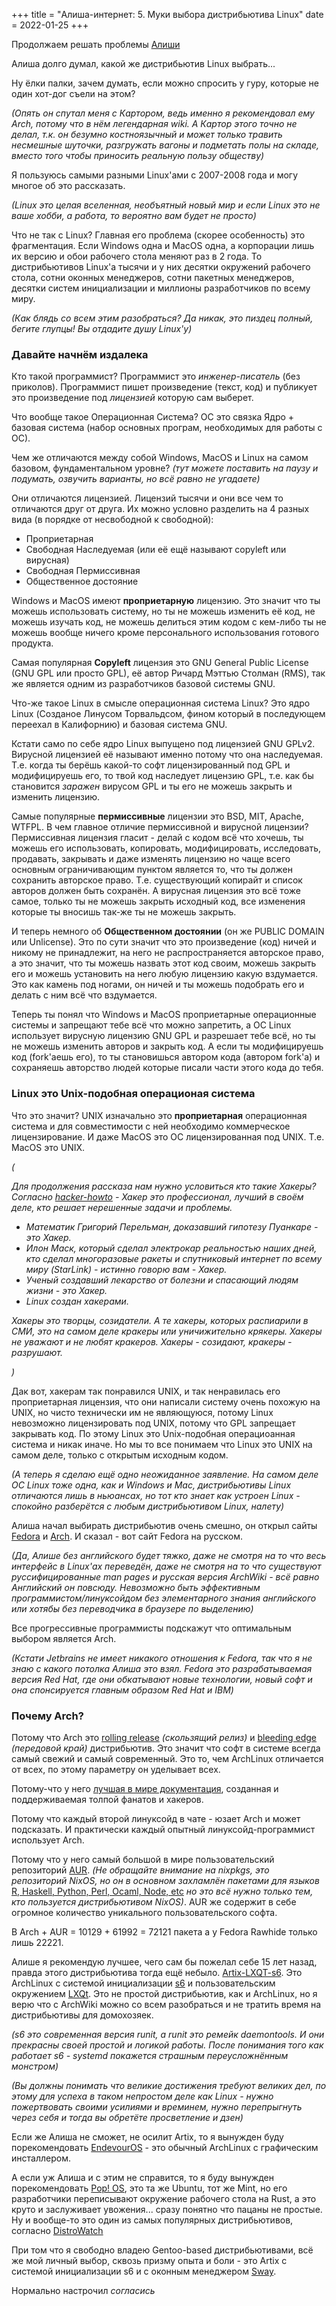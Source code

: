 +++
title = "Алиша-интернет: 5. Муки выбора дистрибьютива Linux"
date = 2022-01-25
+++

Продолжаем решать проблемы [Алиши](https://twitch.tv/ucsm)

Алиша долго думал, какой же дистрибьютив Linux выбрать... 

Ну ёлки палки, зачем думать, если можно спросить у гуру, которые не один хот-дог съели на этом?

*(Опять он спутал меня с Картором, ведь именно я рекомендовал ему Arch, потому что в нём легендарная wiki. А Картор этого точно не делал, т.к. он безумно костноязычный и может только травить несмешные шуточки, разгружать вагоны и подметать полы на складе, вместо того чтобы приносить реальную пользу обществу)*

Я пользуюсь самыми разными Linux'ами c 2007-2008 года и могу многое об это рассказать.

*(Linux это целая вселенная, необъятный новый мир и если Linux это не ваше хобби, а работа, то вероятно вам будет не просто)*

Что не так с Linux? Главная его проблема (скорее особенность) это фрагментация. Если Windows одна и MacOS одна, а корпорации лишь их версию и обои рабочего стола меняют раз в 2 года. То дистрибьютивов Linux'a тысячи и у них десятки окружений рабочего стола, сотни оконных менеджеров, сотни пакетных менеджеров, десятки систем инициализации и миллионы разработчиков по всему миру. 

*(Как блядь со всем этим разобраться? Да никак, это пиздец полный, бегите глупцы! Вы отдадите душу Linux'у)*

### Давайте начнём издалека

Кто такой программист? Программист это *инженер-писатель* (без приколов). Программист пишет произведение (текст, код) и публикует это произведение под *лицензией* которую сам выберет. 

Что вообще такое Операционная Система? ОС это связка Ядро + базовая система (набор основных програм, необходимых для работы с ОС).

Чем же отличаются между собой Windows, MacOS и Linux на самом базовом, фундаментальном уровне? *(тут можете поставить на паузу и подумать, озвучить варианты, но всё равно не угадаете)*

Они отличаются лицензией. Лицензий тысячи и они все чем то отличаются друг от друга. Их можно условно разделить на 4 разных вида (в порядке от несвободной к свободной):
- Проприетарная
- Свободная Наследуемая (или её ещё называют copyleft или вирусная)
- Свободная Пермиссивная
- Общественное достояние

Windows и MacOS имеют **проприетарную** лицензию. Это значит что ты можешь использовать систему, но ты не можешь изменить её код, не можешь изучать код, не можешь делиться этим кодом с кем-либо ты не можешь вообще ничего кроме персонального использования готового продукта.

Самая популярная **Copyleft** лицензия это GNU General Public License (GNU GPL или просто GPL), её автор Ричард Мэттью Столман (RMS), так же является одним из разработчиков базовой системы GNU. 

Что-же такое Linux в смысле операционная система Linux? Это ядро Linux (Созданое Линусом Торвальдсом, фином который в последующем переехал в Калифорнию) и базовая система GNU. 

Кстати само по себе ядро Linux выпущено под лицензией GNU GPLv2. Вирусной лицензией её называют именно потому что она наследуемая. Т.е. когда ты берёшь какой-то софт лицензированный под GPL и модифицируешь его, то твой код наследует лицензию GPL, т.е. как бы становится *заражен* вирусом GPL и ты его не можешь закрыть и изменить лицензию.

Самые популярные **пермиссивные** лицензии это BSD, MIT, Apache, WTFPL. В чем главное отличие пермиссивной и вирусной лицензии? Пермиссивная лицензия гласит - делай с кодом всё что хочешь, ты можешь его использовать, копировать, модифицировать, исследовать, продавать, закрывать и даже изменять лицензию но чаще всего основным ограничивающим пунктом является то, что ты должен сохранить авторское право. Т.е. существующий копирайт и список авторов должен быть сохранён. А вирусная лицензия это всё тоже самое, только ты не можешь закрыть исходный код, все изменения которые ты вносишь так-же ты не можешь закрыть.

И теперь немного об **Общественном достоянии** (он же PUBLIC DOMAIN или Unlicense). Это по сути значит что это произведение (код) ничей и никому не принадлежит, на него не распространяется авторское право, а это значит, что ты можешь назвать этот код своим, можешь закрыть его и можешь установить на него любую лицензию какую вздумается. Это как камень под ногами, он ничей и ты можешь подобрать его и делать с ним всё что вздумается.

Теперь ты понял что Windows и MacOS проприетарные операционные системы и запрещают тебе всё что можно запретить, а ОС Linux использует вирусную лицензию GNU GPL и разрешает тебе всё, но ты не можешь изменить авторов и закрыть код. А если ты модифицируешь код (fork'аешь его), то ты становишься автором кода (автором fork'a) и сохраняешь авторство людей которые писали части этого кода до тебя.

### Linux это Unix-подобная операционая система
Что это значит? UNIX изначально это **проприетарная** операционная система и для совместимости с ней необходимо коммерческое лицензирование. И даже MacOS это ОС лицензированная под UNIX. Т.е. MacOS это UNIX.

*(*

*Для продолжения рассказа нам нужно условиться кто такие Хакеры? Согласно [hacker-howto](http://www.catb.org/~esr/faqs/hacker-howto.html) - Хакер это профессионал, лучший в своём деле, кто решает нерешенные задачи и проблемы.*

- *Математик Григорий Перельман, доказавший гипотезу Пуанкаре - это Хакер.*
- *Илон Маск, который сделал электрокар реальностью наших дней, кто сделал многоразовые ракеты и спутниковый интернет по всему миру (StarLink) - истинно говорю вам - Хакер.* 
- *Ученый создавший лекарство от болезни и спасающий людям жизни - это Хакер.*
- *Linux создан хакерами.*

*Хакеры это творцы, созидатели. А те хакеры, которых распиарили в СМИ, это на самом деле кракеры или уничижительно крякеры. Хакеры не уважают и не любят кракеров. Хакеры - созидают, кракеры - разрушают.*

*)*

Дак вот, хакерам так понравился UNIX, и так ненравилась его проприетарная лицензия, что они написали систему очень похожую на UNIX, но чисто технически им не являющуюся, потому Linux невозможно лицензировать под UNIX, потому что GPL запрещает закрывать код. По этому Linux это Unix-подобная операциоанная система и никак иначе. Но мы то все понимаем что Linux это UNIX на самом деле, только с открытым исходным кодом.

*(А теперь я сделаю ещё одно неожиданное заявление. На самом деле ОС Linux тоже одна, как и Windows и Mac, дистрибьютивы Linux отличаются лишь в ньюансах, но тот кто знает как устроен Linux - спокойно разберётся с любым дистрибьютивом Linux, налету)*

Алиша начал выбирать дистрибьютив очень смешно, он открыл сайты [Fedora](https://getfedora.org/ru/) и [Arch](https://archlinux.org). И сказал - вот сайт Fedora на русском.

*(Да, Алише без английского будет тяжко, даже не смотря на то что весь интерфейс в Linux'ах переведён, даже не смотря на то что существуют руссифицированные man pages и русская версия ArchWiki - всё равно Английский он повсюду. Невозможно быть эффективным программистом/линуксойдом без элементарного знания английского или хотябы без переводчика в браузере по выделению)*

Все прогрессивные программисты подскажут что оптимальным выбором является Arch.

*(Кстати Jetbrains не имеет никакого отношения к Fedora, так что я не знаю с какого потолка Алиша это взял. Fedora это разрабатываемая версия Red Hat, где они обкатывают новые технологии, новый софт и она спонсируется главным образом Red Hat и IBM)*

### Почему Arch? 

Потому что Arch это [rolling release](https://ru.wikipedia.org/wiki/Rolling_release) *(скользящий релиз)* и [bleeding edge](https://archlinux.org/about/) *(передовой край)* дистрибьютив. Это значит что софт в системе всегда самый свежий и самый современный. Это то, чем ArchLinux отличается от всех, по этому параметру он уделывает всех.

Потому-что у него [лучшая в мире документация](https://wiki.archlinux.org), созданная и поддерживаемая толпой фанатов и хакеров. 

Потому что каждый второй линуксойд в чате - юзает Arch и может подсказать. И практически каждый опытный линуксойд-программист использует Arch.

Потому что у него самый большой в мире пользовательский репозиторий [AUR](https://repology.org/repositories/statistics/total). 
*(Не обращайте внимание на nixpkgs, это репозиторий NixOS, но он в основном захламлён пакетами для языков* [R, Haskell, Python, Perl, Ocaml, Node, etc](https://search.nixos.org/packages?channel=unstable&from=0&size=50&sort=relevance&type=packages&query=*) *но это всё нужно только тем, кто пользуется дистрибьютивом NixOS)*. AUR же содержит в себе огромное количество уникального пользовательского софта. 

В Arch + AUR = 10129 + 61992 = 72121 пакета а у Fedora Rawhide только лишь 22221.

Алише я рекомендую лучшее, чего сам бы пожелал себе 15 лет назад, правда этого дистрибьютива тогда ещё небыло.
[Artix-LXQT-s6](https://artixlinux.org/download.php). Это ArchLinux c системой инициализации [s6](https://www.skarnet.org/software/s6/why.html) и пользовательским окружением [LXQt](https://ru.wikipedia.org/wiki/LXQt). Это не простой дистрибьютив, как и ArchLinux, но я верю что с ArchWiki можно со всем разобраться и не тратить время на дистрибьютивы для домохозяек.

*(s6 это современная версия runit, а runit это ремейк daemontools. И они прекрасны своей простой и логикой работы. После понимания того как работает s6 - systemd покажется страшным переусложнённым монстром)*

*(Вы должны понимать что великие достижения требуют великих дел, по этому для успеха в таком непростом деле как Linux - нужно пожертвовать своими усилиями и времинем, нужно перепрыгнуть через себя и тогда вы обретёте просветление и дзен)*

Если же Алиша не сможет, не осилит Artix, то я вынужден буду порекомендовать [EndevourOS](https://endeavouros.com) - это обычный ArchLinux c графическим инсталлером.

А если уж Алиша и с этим не справится, то я буду вынужден порекомендовать [Pop! OS](https://en.wikipedia.org/wiki/Pop!_OS), это та же Ubuntu, тот же Mint, но его разработчики переписывают окружение рабочего стола на Rust, а это круто и заслуживает увожения... сразу понятно что пацаны не простые. Ну и вообще-то это один из самых популярных дистрибьютивов, согласно [DistroWatch](https://distrowatch.com/?language=RU)

При том что я свободно владею Gentoo-based дистрибьютивами, всё же мой личный выбор, сквозь призму опыта и боли - это Artix с системой инициализации s6 и с оконным менеджером [Sway](https://en.wikipedia.org/wiki/Sway_(window_manager)).

Нормально настрочил *согласись*
